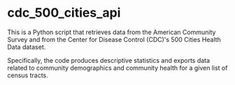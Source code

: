 # cdc_500_cities_api
This is a Python script that retrieves data from the American Community Survey and from the Center for Disease Control (CDC)'s 500 Cities Health Data dataset. 

Specifically, the code produces descriptive statistics and exports data related to community demographics and community health for a given list of census tracts.
